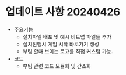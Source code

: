 # 업데이트 사항 20240426
- 주요기능
    - 설치파일 배포 및 예시 비트맵 파일들 추가
    - 설치진행시 게임 시작 바로가기 생성
    - 부팅 할때 보이는 로고를 직접 커스텀 가능.
- 코드
    - 부팅 관련 코드 모듈화 및 간소화